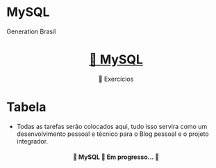 # MySQL
Generation Brasil

<h1 align="center">
    <a href="https://www.mysql.com/"> 🐬 MySQL</a>
</h1>
<p align="center">🚀 Exercícios</p>

Tabela
=================
<!--ts-->
   - Todas as tarefas serão colocados aqui, tudo isso servira como um desenvolvimento pessoal e técnico para o Blog pessoal e o projeto integrador.  
<!--te-->

<h4 align="center"> 
	🚧  MySQL 🚀 Em progresso...  🚧
</h4>

